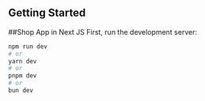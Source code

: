 

## Getting Started


##Shop App in Next JS
First, run the development server:

```bash
npm run dev
# or
yarn dev
# or
pnpm dev
# or
bun dev
```


